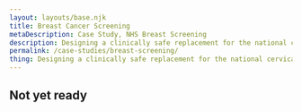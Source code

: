 ```yaml
---
layout: layouts/base.njk
title: Breast Cancer Screening
metaDescription: Case Study, NHS Breast Screening
description: Designing a clinically safe replacement for the national cervical cancer screening systems.
permalink: /case-studies/breast-screening/
thing: Designing a clinically safe replacement for the national cervical cancer screening systems.
---
```


## Not yet ready